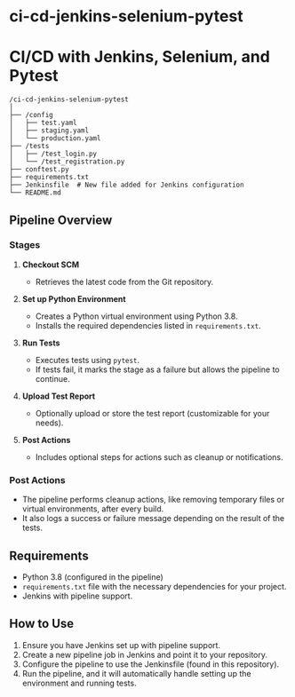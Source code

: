 # ci-cd-jenkins-selenium-pytest
# CI/CD with Jenkins, Selenium, and Pytest

    /ci-cd-jenkins-selenium-pytest
    │
    ├── /config
    │   ├── test.yaml
    │   ├── staging.yaml
    │   └── production.yaml
    ├── /tests
    │   ├── /test_login.py
    │   └── /test_registration.py
    ├── conftest.py
    ├── requirements.txt
    ├── Jenkinsfile  # New file added for Jenkins configuration
    └── README.md

## Pipeline Overview

### Stages

1. **Checkout SCM**  
   - Retrieves the latest code from the Git repository.

2. **Set up Python Environment**  
   - Creates a Python virtual environment using Python 3.8.
   - Installs the required dependencies listed in `requirements.txt`.

3. **Run Tests**  
   - Executes tests using `pytest`.
   - If tests fail, it marks the stage as a failure but allows the pipeline to continue.

4. **Upload Test Report**  
   - Optionally upload or store the test report (customizable for your needs).

5. **Post Actions**  
   - Includes optional steps for actions such as cleanup or notifications.

### Post Actions

- The pipeline performs cleanup actions, like removing temporary files or virtual environments, after every build.
- It also logs a success or failure message depending on the result of the tests.

## Requirements

- Python 3.8 (configured in the pipeline)
- `requirements.txt` file with the necessary dependencies for your project.
- Jenkins with pipeline support.

## How to Use

1. Ensure you have Jenkins set up with pipeline support.
2. Create a new pipeline job in Jenkins and point it to your repository.
3. Configure the pipeline to use the Jenkinsfile (found in this repository).
4. Run the pipeline, and it will automatically handle setting up the environment and running tests.